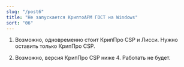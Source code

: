```yaml
---
slug: "/post6"
title: "Не запускается КриптоАРМ ГОСТ на Windows"
sort: "06"
--- 
```


1. Возможно, одновременно стоит КрипПро CSP и Лисси. Нужно оставить только КрипПро CSP.

2. Возможно, версия КрипПро CSP ниже 4. Работать не будет.

